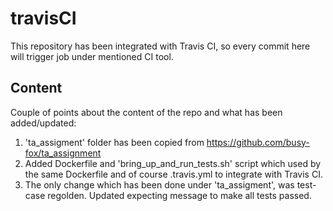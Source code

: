 # travisCI

This repository has been integrated with Travis CI, so every commit here will trigger job under mentioned CI tool.

## Content

Couple of points about the content of the repo and what has been added/updated:
1. 'ta_assigment' folder has been copied from https://github.com/busy-fox/ta_assignment
2. Added Dockerfile and 'bring_up_and_run_tests.sh' script which used by the same Dockerfile and of course .travis.yml to integrate with Travis CI.
3. The only change which has been done under 'ta_assigment', was test-case regolden. Updated expecting message to make all tests passed.

